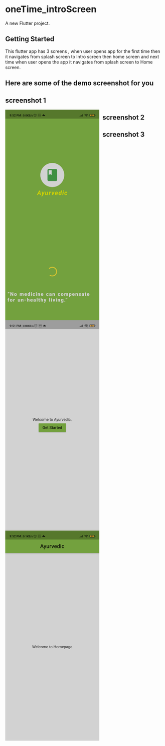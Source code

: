 # oneTime_introScreen

A new Flutter project.

## Getting Started


This flutter app has 3 screens , when user opens app for the first time then it navigates from splash screen to 
Intro screen then home screen and next time when user opens the app it navigates from splash screen to 
Home screen.

## Here are some of the demo screenshot for you
## screenshot 1
<img src="Screenshot_2020-11-07-21-52-52-906_com.example.splash_screen.jpg"
     alt="Markdown Monster icon"
     style="float: left; margin-right: 10px;" width="300" />  
## screenshot 2
 <img src="Screenshot_2020-11-07-21-51-03-256_com.example.splash_screen.jpg"
     alt="Markdown Monster icon"
     style="float: left; margin-right: 10px;" width="300" />
## screenshot 3
 <img src="Screenshot_2020-11-07-21-52-57-672_com.example.splash_screen.jpg"
     alt="Markdown Monster icon"
     style="float: left; margin-right: 10px;" width="300" />     
